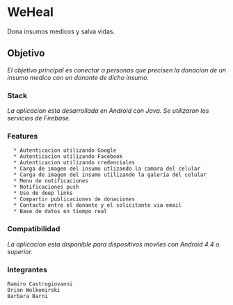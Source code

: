 # WeHeal

Dona insumos medicos y salva vidas.

## Objetivo

_El objetivo principal es conectar a personas que precisen la donacion de un insumo medico con un donante de dicho insumo._

### Stack

_La aplicacion esta desarrollada en Android con Java. Se utilizaron los servicios de Firebase._

### Features

```
  * Autenticacion utilizando Google
  * Autenticacion utilizando Facebook
  * Autenticacion utilizando credenciales
  * Carga de imagen del insumo utlizando la camara del celular
  * Carga de imagen del insumo utilizando la galeria del celular
  * Menu de notificaciones
  * Notificaciones push
  * Uso de deep links
  * Compartir publicaciones de donaciones
  * Contacto entre el donante y el solicitante via email
  * Base de datos en tiempo real
```

### Compatibilidad

_La aplicacion esta disponible para dispositivos moviles con Android 4.4 o superior._

### Integrantes


```
Ramiro Castrogiovanni
Brian Wolkomirski
Barbara Barni
```
